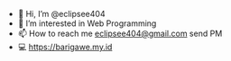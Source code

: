 - 👋 Hi, I’m @eclipsee404
- 👀 I’m interested in Web Programming
- 📫 How to reach me eclipsee404@gmail.com send PM
- :computer: https://barigawe.my.id
<!---
eclipsee404/eclipsee404 is a ✨ special ✨ repository because its `README.md` (this file) appears on your GitHub profile.
You can click the Preview link to take a look at your changes.
--->
